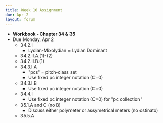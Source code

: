 ```yaml
---
title: Week 10 Assignment
due: Apr 2
layout: forum
---
```


- **Workbook - Chapter 34 & 35**
- Due Monday, Apr 2
    - 34.2.I
        - Lydian-Mixolydian = Lydian Dominant
    - 34.2.II.A.(1)-(2)
    - 34.2.II.B.(1)
    - 34.3.I.A
        - "pcs" = pitch-class set
        - Use fixed pc integer notation (C=0)
    - 34.3.I.B
        - Use fixed pc integer notation (C=0)
    - 34.4.I
        - Use fixed pc integer notation (C=0) for "pc collection"
    - 35.1.A and C (no B)
        - Discuss either polymeter or assymetrical meters (no ostinato)
    - 35.5.A